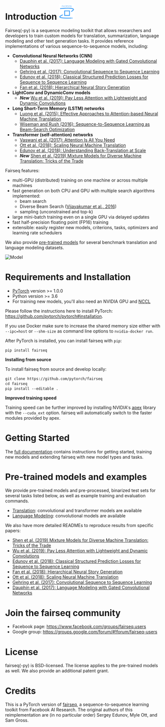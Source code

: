 # Introduction <img src="fairseq_logo.png" width="50"> 

Fairseq(-py) is a sequence modeling toolkit that allows researchers and
developers to train custom models for translation, summarization, language
modeling and other text generation tasks. It provides reference implementations
of various sequence-to-sequence models, including:
- **Convolutional Neural Networks (CNN)**
  - [Dauphin et al. (2017): Language Modeling with Gated Convolutional Networks](examples/conv_lm/README.md)
  - [Gehring et al. (2017): Convolutional Sequence to Sequence Learning](examples/conv_seq2seq/README.md)
  - [Edunov et al. (2018): Classical Structured Prediction Losses for Sequence to Sequence Learning](https://github.com/pytorch/fairseq/tree/classic_seqlevel)
  - [Fan et al. (2018): Hierarchical Neural Story Generation](examples/stories/README.md)
- **LightConv and DynamicConv models**
  - **_New_** [Wu et al. (2019): Pay Less Attention with Lightweight and Dynamic Convolutions](examples/pay_less_attention_paper/README.md)
- **Long Short-Term Memory (LSTM) networks**
  - [Luong et al. (2015): Effective Approaches to Attention-based Neural Machine Translation](https://arxiv.org/abs/1508.04025)
  - [Wiseman and Rush (2016): Sequence-to-Sequence Learning as Beam-Search Optimization](https://arxiv.org/abs/1606.02960)
- **Transformer (self-attention) networks**
  - [Vaswani et al. (2017): Attention Is All You Need](https://arxiv.org/abs/1706.03762)
  - [Ott et al. (2018): Scaling Neural Machine Translation](examples/scaling_nmt/README.md)
  - [Edunov et al. (2018): Understanding Back-Translation at Scale](https://arxiv.org/abs/1808.09381)
  - **_New_** [Shen et al. (2019) Mixture Models for Diverse Machine Translation: Tricks of the Trade](examples/translation_moe/README.md)

Fairseq features:
- multi-GPU (distributed) training on one machine or across multiple machines
- fast generation on both CPU and GPU with multiple search algorithms implemented:
  - beam search
  - Diverse Beam Search ([Vijayakumar et al., 2016](https://arxiv.org/abs/1610.02424))
  - sampling (unconstrained and top-k)
- large mini-batch training even on a single GPU via delayed updates
- fast half-precision floating point (FP16) training
- extensible: easily register new models, criterions, tasks, optimizers and learning rate schedulers

We also provide [pre-trained models](#pre-trained-models-and-examples) for several benchmark
translation and language modeling datasets.

![Model](fairseq.gif)

# Requirements and Installation

* [PyTorch](http://pytorch.org/) version >= 1.0.0
* Python version >= 3.6
* For training new models, you'll also need an NVIDIA GPU and [NCCL](https://github.com/NVIDIA/nccl)

Please follow the instructions here to install PyTorch: https://github.com/pytorch/pytorch#installation.

If you use Docker make sure to increase the shared memory size either with
`--ipc=host` or `--shm-size` as command line options to `nvidia-docker run`.

After PyTorch is installed, you can install fairseq with `pip`:
```
pip install fairseq
```

**Installing from source**

To install fairseq from source and develop locally:
```
git clone https://github.com/pytorch/fairseq
cd fairseq
pip install --editable .
```

**Improved training speed**

Training speed can be further improved by installing NVIDIA's
[apex](https://github.com/NVIDIA/apex) library with the `--cuda_ext` option.
fairseq will automatically switch to the faster modules provided by apex.

# Getting Started

The [full documentation](https://fairseq.readthedocs.io/) contains instructions
for getting started, training new models and extending fairseq with new model
types and tasks.

# Pre-trained models and examples

We provide pre-trained models and pre-processed, binarized test sets for several tasks listed below,
as well as example training and evaluation commands.

- [Translation](examples/translation/README.md): convolutional and transformer models are available
- [Language Modeling](examples/language_model/README.md): convolutional models are available

We also have more detailed READMEs to reproduce results from specific papers:
- [Shen et al. (2019) Mixture Models for Diverse Machine Translation: Tricks of the Trade](examples/translation_moe/README.md)
- [Wu et al. (2019): Pay Less Attention with Lightweight and Dynamic Convolutions](examples/pay_less_attention_paper/README.md)
- [Edunov et al. (2018): Classical Structured Prediction Losses for Sequence to Sequence Learning](https://github.com/pytorch/fairseq/tree/classic_seqlevel)
- [Fan et al. (2018): Hierarchical Neural Story Generation](examples/stories/README.md)
- [Ott et al. (2018): Scaling Neural Machine Translation](examples/scaling_nmt/README.md)
- [Gehring et al. (2017): Convolutional Sequence to Sequence Learning](examples/conv_seq2seq/README.md)
- [Dauphin et al. (2017): Language Modeling with Gated Convolutional Networks](examples/conv_lm/README.md)

# Join the fairseq community

* Facebook page: https://www.facebook.com/groups/fairseq.users
* Google group: https://groups.google.com/forum/#!forum/fairseq-users

# License
fairseq(-py) is BSD-licensed.
The license applies to the pre-trained models as well.
We also provide an additional patent grant.

# Credits
This is a PyTorch version of
[fairseq](https://github.com/facebookresearch/fairseq), a sequence-to-sequence
learning toolkit from Facebook AI Research. The original authors of this
reimplementation are (in no particular order) Sergey Edunov, Myle Ott, and Sam
Gross.
